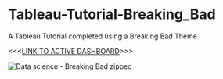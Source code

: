 # Tableau-Tutorial-Breaking_Bad
A Tableau Tutorial completed using a Breaking Bad Theme


<<<[LINK TO ACTIVE DASHBOARD](https://public.tableau.com/app/profile/henrico.pieterse/viz/BreakingBad_16893493780310/Dashboard1?publish=yes)>>>


![Data science - Breaking Bad zipped](https://github.com/HenricoPi-DataScience/Tableau-Tutorial-Breaking_Bad/assets/110978979/78f2d936-6149-4323-b00f-45f75639e6e2)

